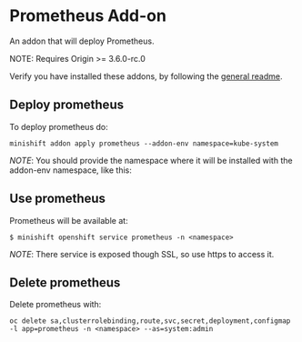 # Prometheus Add-on
An addon that will deploy Prometheus.

NOTE: Requires Origin >= 3.6.0-rc.0

Verify you have installed these addons, by following the [general readme](../../README.adoc#download-and-use-community-add-ons).

## Deploy prometheus
To deploy prometheus do:

```
minishift addon apply prometheus --addon-env namespace=kube-system
```

_NOTE_: You should provide the namespace where it will be installed with the addon-env namespace, like this:

## Use prometheus
Prometheus will be available at:

```
$ minishift openshift service prometheus -n <namespace>
```

_NOTE_: There service is exposed though SSL, so use https to access it.

## Delete prometheus
Delete prometheus with:

```
oc delete sa,clusterrolebinding,route,svc,secret,deployment,configmap -l app=prometheus -n <namespace> --as=system:admin
```
